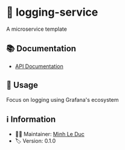 # 🔐 logging-service

A microservice template

## 📚 Documentation

- [API Documentation](http://localhost:2404)

## 🚀 Usage


Focus on logging using Grafana's ecosystem

## ℹ️ Information

- 👨‍💻 Maintainer: [Minh Le Duc](https://repo.oryza.vn/minh.leduc)
- 🏷️ Version: 0.1.0